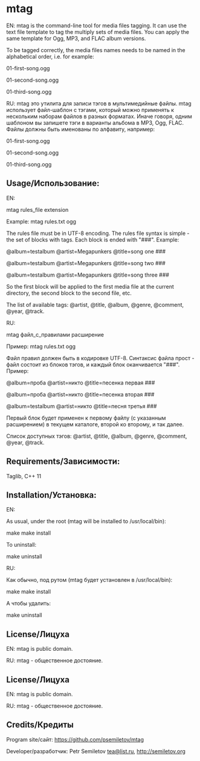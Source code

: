 # mtag

EN: mtag is the command-line tool for media files tagging. It can use the text file template to tag the multiply sets of media files. You can apply the same template for Ogg, MP3, and FLAC album versions. 

To be tagged correctly, the media files names needs to be named in the alphabetical order, i.e. for example:

01-first-song.ogg 

01-second-song.ogg 

01-third-song.ogg 

RU: mtag это утилита для записи тэгов в мультимедийные файлы. mtag использует файл-шаблон с тэгами, который можно применять к нескольким наборам файлов в разных форматах. Иначе говоря, одним шаблоном вы запишете тэги в варианты альбома в MP3, Ogg, FLAC. Файлы должны быть именованы по алфавиту, например:

01-first-song.ogg 

01-second-song.ogg 

01-third-song.ogg 


Usage/Использование:
------------

EN:

mtag rules_file extension

Example: mtag rules.txt ogg

The rules file must be in UTF-8 encoding. The rules file syntax is simple - the set of blocks with tags. Each block is ended with "\#\#\#". Example:

@album=testalbum
@artist=Megapunkers
@title=song one
\#\#\#

@album=testalbum
@artist=Megapunkers
@title=song two
\#\#\#

@album=testalbum
@artist=Megapunkers
@title=song three
\#\#\#

So the first block will be applied to the first media file at the current directory, the second block to the second file, etc. 

The list of available tags: @artist, @title, @album, @genre, @comment, @year, @track.

RU:

mtag файл_с_правилами расширение

Пример: mtag rules.txt ogg

Файл правил должен быть в кодировке UTF-8. Синтаксис файла прост - файл состоит из блоков тэгов, и каждый блок оканчивается "\#\#\#". Пример:

@album=проба
@artist=никто
@title=песенка первая
\#\#\#

@album=проба
@artist=никто
@title=песенка вторая
\#\#\#

@album=testalbum
@artist=никто
@title=песня третья
\#\#\#

Первый блок будет применен к первому файлу (с указанным расширением) в текущем каталоге, второй ко второму, и так далее.

Список доступных тэгов: @artist, @title, @album, @genre, @comment, @year, @track.

Requirements/Зависимости:
------------

Taglib, C++ 11

Installation/Установка:
------------

EN:

As usual, under the root (mtag will be installed to /usr/local/bin):

make
make install

To uninstall:

make uninstall


RU:

Как обычно, под рутом (mtag будет установлен в /usr/local/bin):

make
make install

А чтобы удалить:

make uninstall


License/Лицуха
-----------

EN: mtag is public domain.

RU: mtag - общественное достояние.


License/Лицуха
-----------

EN: mtag is public domain.

RU: mtag - общественное достояние.


Credits/Кредиты
------------

Program site/сайт: https://github.com/psemiletov/mtag

Developer/разработчик:
Petr Semiletov <tea@list.ru>, http://semiletov.org

